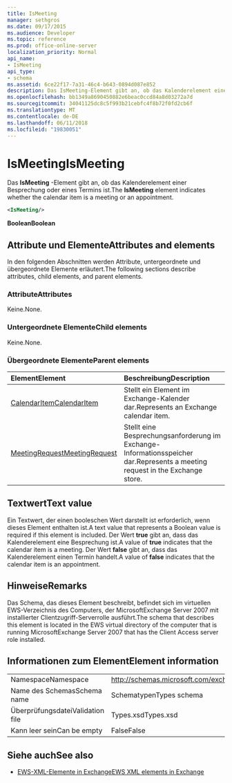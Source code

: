 ```yaml
---
title: IsMeeting
manager: sethgros
ms.date: 09/17/2015
ms.audience: Developer
ms.topic: reference
ms.prod: office-online-server
localization_priority: Normal
api_name:
- IsMeeting
api_type:
- schema
ms.assetid: 6ce22f17-7a31-46c4-b643-0894d087e852
description: Das IsMeeting-Element gibt an, ob das Kalenderelement einer Besprechung oder eines Termins ist.
ms.openlocfilehash: bb1349a8690450882e6beac0ccd84a8d03272a7d
ms.sourcegitcommit: 34041125dc8c5f993b21cebfc4f8b72f0fd2cb6f
ms.translationtype: MT
ms.contentlocale: de-DE
ms.lasthandoff: 06/11/2018
ms.locfileid: "19830051"
---
```

# <a name="ismeeting"></a><span data-ttu-id="2dabd-103">IsMeeting</span><span class="sxs-lookup"><span data-stu-id="2dabd-103">IsMeeting</span></span>

<span data-ttu-id="2dabd-104">Das **IsMeeting** -Element gibt an, ob das Kalenderelement einer Besprechung oder eines Termins ist.</span><span class="sxs-lookup"><span data-stu-id="2dabd-104">The **IsMeeting** element indicates whether the calendar item is a meeting or an appointment.</span></span> 
  
```xml
<IsMeeting/>
```

 <span data-ttu-id="2dabd-105">**Boolean**</span><span class="sxs-lookup"><span data-stu-id="2dabd-105">**Boolean**</span></span>
## <a name="attributes-and-elements"></a><span data-ttu-id="2dabd-106">Attribute und Elemente</span><span class="sxs-lookup"><span data-stu-id="2dabd-106">Attributes and elements</span></span>

<span data-ttu-id="2dabd-107">In den folgenden Abschnitten werden Attribute, untergeordnete und übergeordnete Elemente erläutert.</span><span class="sxs-lookup"><span data-stu-id="2dabd-107">The following sections describe attributes, child elements, and parent elements.</span></span>
  
### <a name="attributes"></a><span data-ttu-id="2dabd-108">Attribute</span><span class="sxs-lookup"><span data-stu-id="2dabd-108">Attributes</span></span>

<span data-ttu-id="2dabd-109">Keine.</span><span class="sxs-lookup"><span data-stu-id="2dabd-109">None.</span></span>
  
### <a name="child-elements"></a><span data-ttu-id="2dabd-110">Untergeordnete Elemente</span><span class="sxs-lookup"><span data-stu-id="2dabd-110">Child elements</span></span>

<span data-ttu-id="2dabd-111">Keine.</span><span class="sxs-lookup"><span data-stu-id="2dabd-111">None.</span></span>
  
### <a name="parent-elements"></a><span data-ttu-id="2dabd-112">Übergeordnete Elemente</span><span class="sxs-lookup"><span data-stu-id="2dabd-112">Parent elements</span></span>

|<span data-ttu-id="2dabd-113">**Element**</span><span class="sxs-lookup"><span data-stu-id="2dabd-113">**Element**</span></span>|<span data-ttu-id="2dabd-114">**Beschreibung**</span><span class="sxs-lookup"><span data-stu-id="2dabd-114">**Description**</span></span>|
|:-----|:-----|
|[<span data-ttu-id="2dabd-115">CalendarItem</span><span class="sxs-lookup"><span data-stu-id="2dabd-115">CalendarItem</span></span>](calendaritem.md) <br/> |<span data-ttu-id="2dabd-116">Stellt ein Element im Exchange-Kalender dar.</span><span class="sxs-lookup"><span data-stu-id="2dabd-116">Represents an Exchange calendar item.</span></span>  <br/> |
|[<span data-ttu-id="2dabd-117">MeetingRequest</span><span class="sxs-lookup"><span data-stu-id="2dabd-117">MeetingRequest</span></span>](meetingrequest.md) <br/> |<span data-ttu-id="2dabd-118">Stellt eine Besprechungsanforderung im Exchange-Informationsspeicher dar.</span><span class="sxs-lookup"><span data-stu-id="2dabd-118">Represents a meeting request in the Exchange store.</span></span>  <br/> |
   
## <a name="text-value"></a><span data-ttu-id="2dabd-119">Textwert</span><span class="sxs-lookup"><span data-stu-id="2dabd-119">Text value</span></span>

<span data-ttu-id="2dabd-120">Ein Textwert, der einen booleschen Wert darstellt ist erforderlich, wenn dieses Element enthalten ist.</span><span class="sxs-lookup"><span data-stu-id="2dabd-120">A text value that represents a Boolean value is required if this element is included.</span></span> <span data-ttu-id="2dabd-121">Der Wert **true** gibt an, dass das Kalenderelement eine Besprechung ist.</span><span class="sxs-lookup"><span data-stu-id="2dabd-121">A value of **true** indicates that the calendar item is a meeting.</span></span> <span data-ttu-id="2dabd-122">Der Wert **false** gibt an, dass das Kalenderelement einen Termin handelt.</span><span class="sxs-lookup"><span data-stu-id="2dabd-122">A value of **false** indicates that the calendar item is an appointment.</span></span> 
  
## <a name="remarks"></a><span data-ttu-id="2dabd-123">Hinweise</span><span class="sxs-lookup"><span data-stu-id="2dabd-123">Remarks</span></span>

<span data-ttu-id="2dabd-124">Das Schema, das dieses Element beschreibt, befindet sich im virtuellen EWS-Verzeichnis des Computers, der MicrosoftExchange Server 2007 mit installierter Clientzugriff-Serverrolle ausführt.</span><span class="sxs-lookup"><span data-stu-id="2dabd-124">The schema that describes this element is located in the EWS virtual directory of the computer that is running MicrosoftExchange Server 2007 that has the Client Access server role installed.</span></span>
  
## <a name="element-information"></a><span data-ttu-id="2dabd-125">Informationen zum Element</span><span class="sxs-lookup"><span data-stu-id="2dabd-125">Element information</span></span>

|||
|:-----|:-----|
|<span data-ttu-id="2dabd-126">Namespace</span><span class="sxs-lookup"><span data-stu-id="2dabd-126">Namespace</span></span>  <br/> |http://schemas.microsoft.com/exchange/services/2006/types  <br/> |
|<span data-ttu-id="2dabd-127">Name des Schemas</span><span class="sxs-lookup"><span data-stu-id="2dabd-127">Schema name</span></span>  <br/> |<span data-ttu-id="2dabd-128">Schematypen</span><span class="sxs-lookup"><span data-stu-id="2dabd-128">Types schema</span></span>  <br/> |
|<span data-ttu-id="2dabd-129">Überprüfungsdatei</span><span class="sxs-lookup"><span data-stu-id="2dabd-129">Validation file</span></span>  <br/> |<span data-ttu-id="2dabd-130">Types.xsd</span><span class="sxs-lookup"><span data-stu-id="2dabd-130">Types.xsd</span></span>  <br/> |
|<span data-ttu-id="2dabd-131">Kann leer sein</span><span class="sxs-lookup"><span data-stu-id="2dabd-131">Can be empty</span></span>  <br/> |<span data-ttu-id="2dabd-132">False</span><span class="sxs-lookup"><span data-stu-id="2dabd-132">False</span></span>  <br/> |
   
## <a name="see-also"></a><span data-ttu-id="2dabd-133">Siehe auch</span><span class="sxs-lookup"><span data-stu-id="2dabd-133">See also</span></span>



- [<span data-ttu-id="2dabd-134">EWS-XML-Elemente in Exchange</span><span class="sxs-lookup"><span data-stu-id="2dabd-134">EWS XML elements in Exchange</span></span>](ews-xml-elements-in-exchange.md)

